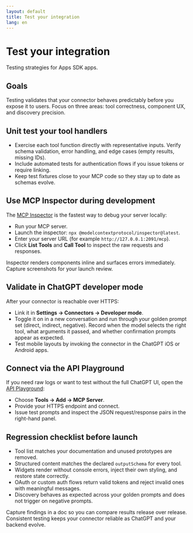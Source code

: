 ```yaml
---
layout: default
title: Test your integration
lang: en
---
```


# Test your integration

Testing strategies for Apps SDK apps.

## Goals

Testing validates that your connector behaves predictably before you expose it to users. Focus on three areas: tool correctness, component UX, and discovery precision.

## Unit test your tool handlers

- Exercise each tool function directly with representative inputs. Verify schema validation, error handling, and edge cases (empty results, missing IDs).
- Include automated tests for authentication flows if you issue tokens or require linking.
- Keep test fixtures close to your MCP code so they stay up to date as schemas evolve.

## Use MCP Inspector during development

The [MCP Inspector](https://modelcontextprotocol.io/docs/tools/inspector) is the fastest way to debug your server locally:

- Run your MCP server.
- Launch the inspector: `npx @modelcontextprotocol/inspector@latest`.
- Enter your server URL (for example `http://127.0.0.1:2091/mcp`).
- Click **List Tools** and **Call Tool** to inspect the raw requests and responses.

Inspector renders components inline and surfaces errors immediately. Capture screenshots for your launch review.

## Validate in ChatGPT developer mode

After your connector is reachable over HTTPS:

- Link it in **Settings → Connectors → Developer mode**.
- Toggle it on in a new conversation and run through your golden prompt set (direct, indirect, negative). Record when the model selects the right tool, what arguments it passed, and whether confirmation prompts appear as expected.
- Test mobile layouts by invoking the connector in the ChatGPT iOS or Android apps.

## Connect via the API Playground

If you need raw logs or want to test without the full ChatGPT UI, open the [API Playground](https://platform.openai.com/playground):

- Choose **Tools → Add → MCP Server**.
- Provide your HTTPS endpoint and connect.
- Issue test prompts and inspect the JSON request/response pairs in the right-hand panel.

## Regression checklist before launch

- Tool list matches your documentation and unused prototypes are removed.
- Structured content matches the declared `outputSchema` for every tool.
- Widgets render without console errors, inject their own styling, and restore state correctly.
- OAuth or custom auth flows return valid tokens and reject invalid ones with meaningful messages.
- Discovery behaves as expected across your golden prompts and does not trigger on negative prompts.

Capture findings in a doc so you can compare results release over release. Consistent testing keeps your connector reliable as ChatGPT and your backend evolve.
